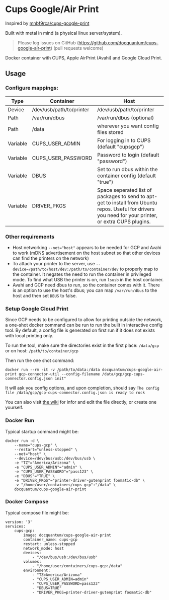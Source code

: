 # Cups Google/Air Print
Inspired by [mnbf9rca/cups-google-print](https://github.com/mnbf9rca/cups-google-print)

Built with metal in mind (a physical linux server/system).

> Please log issues on GitHub (https://github.com/docquantum/cups-google-air-print) (pull requests welcome)

Docker container with CUPS, Apple AirPrint (Avahi) and Google Cloud Print.

## Usage
### Configure mappings:

| Type     | Container                | Host                                                                                                                                                   |
| -------- | ------------------------ | ------------------------------------------------------------------------------------------------------------------------------------------------------ |
| Device   | /dev/usb/path/to/printer | /dev/usb/path/to/printer                                                                                                                               |
| Path     | /var/run/dbus            | /var/run/dbus (optional)                                                                                                                               |
| Path     | /data                    | wherever you want config files stored                                                                                                                  |
| Variable | CUPS_USER_ADMIN          | For logging in to CUPS (default "cupsgcp")                                                                                                             |
| Variable | CUPS_USER_PASSWORD       | Password to login (default "password")                                                                                                                 |
| Variable | DBUS                     | Set to run dbus within the container config (default "true")                                                                                           |
| Variable | DRIVER_PKGS              | Space seperated list of packages to send to apt-get to install from Ubuntu repos. Useful for drivers you need for your printer, or extra CUPS plugins. |

### Other requirements
- Host networking `--net="host"` appears to be needed for GCP and Avahi to work (mDNS advertisement on the host subnet so that other devices can find the printers on the network)
- To attach your printer to the server, use `--device=/path/to/host/dev:/path/to/container/dev` to properly map to the container. It negates the need to run the container in privileged mode. To find what USB the printer is on, run `lsusb` in the host container.
- Avahi and GCP need dbus to run, so the container comes with it. There is an option to use the host's dbus; you can map `/var/run/dbus` to the host and then set `DBUS` to false.

### Setup Google Cloud Print
Since GCP needs to be configured to allow for printing outside the network, a one-shot docker command can be run to run the built in interactive config tool. By default, a config file is generated on first run if it does not exists with local printing only.

To run the tool, make sure the directories exist in the first place: `/data/gcp` or on host: `/path/to/container/gcp`

Then run the one shot command:
```
docker run --rm -it -v /path/to/data:/data docquantum/cups-google-air-print gcp-connector-util --config-filename /data/gcp/gcp-cups-connector.config.json init"
```
It will ask you config options, and upon completion, should say
`The config file /data/gcp/gcp-cups-connector.config.json is ready to rock`

You can also visit [the wiki](https://github.com/google/cloud-print-connector/wiki/Configuration) for infor and edit the file directly, or create one yourself.

### Docker Run
Typical startup command might be:
```
docker run -d \
    --name="cups-gcp" \
    --restart="unless-stopped" \
    --net="host" \
    --device=/dev/bus/usb:/dev/bus/usb \
    -e "TZ"="America/Arizona" \
    -e "CUPS_USER_ADMIN"="admin" \
    -e "CUPS_USER_PASSWORD"="pass123" \
    -e "DBUS"="TRUE" \
    -e "DRIVER_PKGS"="printer-driver-gutenprint foomatic-db" \
    -v "/home/user/containers/cups-gcp":"/data" \
    docquantum/cups-google-air-print
```

### Docker Compose
Typical compose file might be:
```
version: '3'
services:
    cups-gcp:
        image: docquantum/cups-google-air-print
        container_name: cups-gcp
        restart: unless-stopped
        network_mode: host
        devices:
            - "/dev/bus/usb:/dev/bus/usb"
        volumes:
            - "/home/user/containers/cups-gcp:/data"
        environment:
            - "TZ=America/Arizona"
            - "CUPS_USER_ADMIN=admin"
            - "CUPS_USER_PASSWORD=pass123"
            - "DBUS=TRUE"
            - "DRIVER_PKGS=printer-driver-gutenprint foomatic-db"
```